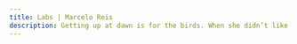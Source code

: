 ```yaml
---
title: Labs | Marcelo Reis
description: Getting up at dawn is for the birds. When she didn’t like a guy who was trying to pick her up, she started using sign language.
---
```

